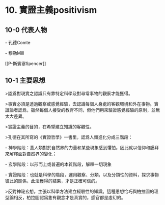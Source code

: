 # 10. 實證主義positivism
## 10-0 代表人物

\- 孔德Comte

\- 穆勒Mill

[[P-斯賓塞Spencer]]

  

## 10-1 主要思想

\>認爲對現實之認識只有靠特定科學及對尋常事物的觀察才能獲得。

  

\>事實必須是透過觀察或感覺經驗，去認識每個人身處的客觀環境和外在事物。實證論者認爲，雖然每個人接受的教育不同，但他們用來驗證感覺經驗的原則，並無太大差異。

  

\>實證主義的目的，在希望建立知識的客觀性。

  

\>孔德在其所寫的《實證哲學》一書里，認爲人類進化分成三階段：

  

\- 神學階段：蓋人類對於自然界的力量和某些現象感到懼怕，因此就以信仰和膜拜來解釋面對自然界的變化；

  

\- 玄學階段：以形而上或普遍的本質階段，解釋一切現象

  

\- 實證階段：也就是科學的階段，運用觀察、分類，以及分類性的資料，探求事物彼此的關係，此法穫得的結果，才是正確可信的。

  

\>反對神祕玄想，主張以科學方法建立經驗性的知識。這種思想恰巧與柏拉圖的理型論相反，柏拉圖認爲隻有觀念才是真實的，感官都是虛幻的。 

  
